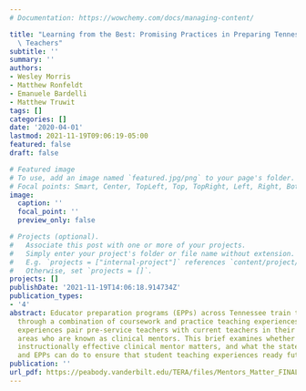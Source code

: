 ```yaml
---
# Documentation: https://wowchemy.com/docs/managing-content/

title: "Learning from the Best: Promising Practices in Preparing Tennessee's Future\
  \ Teachers"
subtitle: ''
summary: ''
authors:
- Wesley Morris
- Matthew Ronfeldt
- Emanuele Bardelli
- Matthew Truwit
tags: []
categories: []
date: '2020-04-01'
lastmod: 2021-11-19T09:06:19-05:00
featured: false
draft: false

# Featured image
# To use, add an image named `featured.jpg/png` to your page's folder.
# Focal points: Smart, Center, TopLeft, Top, TopRight, Left, Right, BottomLeft, Bottom, BottomRight.
image:
  caption: ''
  focal_point: ''
  preview_only: false

# Projects (optional).
#   Associate this post with one or more of your projects.
#   Simply enter your project's folder or file name without extension.
#   E.g. `projects = ["internal-project"]` references `content/project/deep-learning/index.md`.
#   Otherwise, set `projects = []`.
projects: []
publishDate: '2021-11-19T14:06:18.914734Z'
publication_types:
- '4'
abstract: Educator preparation programs (EPPs) across Tennessee train teacher candidates
  through a combination of coursework and practice teaching experiences. These practice
  experiences pair pre-service teachers with current teachers in their endorsement
  areas who are known as clinical mentors. This brief examines whether having a more
  instructionally effective clinical mentor matters, and what the state, districts,
  and EPPs can do to ensure that student teaching experiences ready future teachers.
publication: ''
url_pdf: https://peabody.vanderbilt.edu/TERA/files/Mentors_Matter_FINAL.pdf
---
```

